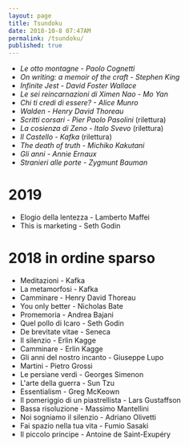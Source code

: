 ```yaml
---
layout: page
title: Tsundoku
date: 2018-10-8 07:47AM
permalink: /tsundoku/
published: true
---
```



- *Le otto montagne - Paolo Cognetti*
- *On writing: a memoir of the craft - Stephen King*
- *Infinite Jest - David Foster Wallace*
- *Le sei reincarnazioni di Ximen Nao -  Mo Yan*
- *Chi ti credi di essere? - Alice Munro*
- *Walden - Henry David Thoreau*
- *Scritti corsari -  Pier Paolo Pasolini* (rilettura)
- *La cosienza di Zeno  -  Italo Svevo* (rilettura)
- *Il Castello  - Kafka* (rilettura)
- *The death of truth - Michiko Kakutani*
- *Gli anni - Annie Ernaux*
- *Stranieri alle porte - Zygmunt Bauman*


# 2019

- Elogio della lentezza - Lamberto Maffei
- This is marketing - Seth Godin

# 2018 in ordine sparso

- Meditazioni - Kafka
- La metamorfosi - Kafka
- Camminare - Henry David Thoreau
- You only better - Nicholas Bate
- Promemoria - Andrea Bajani
- Quel pollo di Icaro - Seth Godin
- De brevitate vitae -  Seneca
- Il silenzio - Erlin Kagge
- Camminare  - Erlin Kagge
- Gli anni del nostro incanto - Giuseppe Lupo
- Martini - Pietro Grossi
- Le persiane verdi - Georges Simenon
- L'arte della guerra - Sun Tzu
- Essentialism - Greg McKeown
- Il pomeriggio di un piastrellista - Lars Gustaffson
- Bassa risoluzione - Massimo Mantellini
- Noi sogniamo il silenzio - Adriano Olivetti
- Fai spazio nella tua vita - Fumio Sasaki
- Il piccolo principe - Antoine de Saint-Exupéry